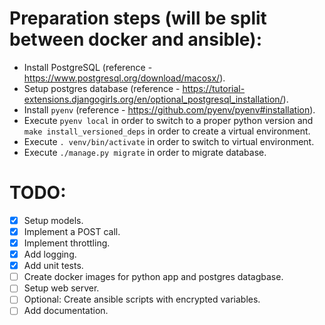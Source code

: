 # Preparation steps (will be split between docker and ansible):
- Install PostgreSQL (reference - https://www.postgresql.org/download/macosx/).
- Setup postgres database (reference - https://tutorial-extensions.djangogirls.org/en/optional_postgresql_installation/).
- Install `pyenv` (reference - https://github.com/pyenv/pyenv#installation).
- Execute `pyenv local` in order to switch to a proper python version and `make install_versioned_deps` in order to create a virtual environment.
- Execute `. venv/bin/activate` in order to switch to virtual environment.
- Execute `./manage.py migrate` in order to migrate database.   

# TODO:
- [x] Setup models.
- [x] Implement a POST call.
- [x] Implement throttling.
- [x] Add logging.
- [x] Add unit tests.
- [ ] Create docker images for python app and postgres datagbase.
- [ ] Setup web server. 
- [ ] Optional: Create ansible scripts with encrypted variables.
- [ ] Add documentation.
